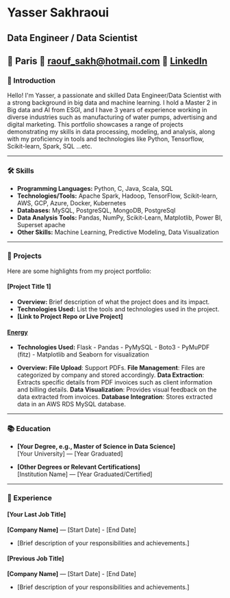 # Yasser Sakhraoui

## Data Engineer / Data Scientist

📍 Paris 
📧 raouf_sakh@hotmail.com 
💼 [LinkedIn](https://www.linkedin.com/in/yasser-sakhraoui/)
---

### 👋 Introduction

Hello! I'm Yasser, a passionate and skilled Data Engineer/Data Scientist with a strong background in big data and machine learning. I hold a Master 2 in Big data and AI from ESGI, and I have 3 years of experience working in diverse industries such as manufacturing of water pumps, advertising and digital marketing. This portfolio showcases a range of projects demonstrating my skills in data processing, modeling, and analysis, along with my proficiency in tools and technologies like Python, Tensorflow, Scikit-learn, Spark, SQL ...etc.

---

### 🛠 Skills

- **Programming Languages:** Python, C, Java, Scala, SQL
- **Technologies/Tools:** Apache Spark, Hadoop, TensorFlow, Scikit-learn, AWS, GCP, Azure, Docker, Kubernetes
- **Databases:** MySQL, PostgreSQL, MongoDB, PostgreSql
- **Data Analysis Tools:** Pandas, NumPy, Scikit-Learn, Matplotlib, Power BI, Superset apache
- **Other Skills:** Machine Learning, Predictive Modeling, Data Visualization

---

### 📁 Projects

Here are some highlights from my project portfolio:

#### [Project Title 1]
- **Overview:** Brief description of what the project does and its impact.
- **Technologies Used:** List the tools and technologies used in the project.
- **[Link to Project Repo or Live Project]**

#### [Energy](https://github.com/yasser3434/energy)
- **Technologies Used:** Flask - Pandas - PyMySQL - Boto3 - PyMuPDF (fitz) - Matplotlib and Seaborn for visualization

- **Overview:**
  **File Upload**: Support PDFs.
  **File Management**: Files are categorized by company and stored accordingly.
  **Data Extraction**: Extracts specific details from PDF invoices such as client information and billing details.
  **Data Visualization**: Provides visual feedback on the data extracted from invoices.
  **Database Integration**: Stores extracted data in an AWS RDS MySQL database.

---

### 📚 Education

- **[Your Degree, e.g., Master of Science in Data Science]**  
  [Your University] — [Year Graduated]

- **[Other Degrees or Relevant Certifications]**  
  [Institution Name] — [Year Graduated/Certified]

---

### 💼 Experience

#### [Your Last Job Title]
**[Company Name]** — [Start Date] - [End Date]
- [Brief description of your responsibilities and achievements.]

#### [Previous Job Title]
**[Company Name]** — [Start Date] - [End Date]
- [Brief description of your responsibilities and achievements.]


